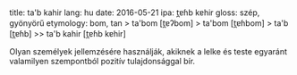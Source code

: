 title: ta'b kahir
lang: hu
date: 2016-05-21
ipa: t̪ɐɦb kɐhir
gloss: szép, gyönyörű
etymology: bom, tan > ta'bom [t̪ɐʔbom] > ta'bom [t̪ɐɦbom] > ta'b [t̪ɐɦb] >> ta'b kahir [t̪ɐɦb kɐhir] 

Olyan személyek jellemzésére használják, akiknek a lelke és teste egyaránt valamilyen szempontból pozitív tulajdonsággal bír.